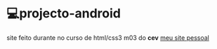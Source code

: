 # :computer:projecto-android
 site feito durante no curso de html/css3 m03 do **cev**
[meu site pessoal](https://ricardomassungui.github.io/site-pessoal/ )
